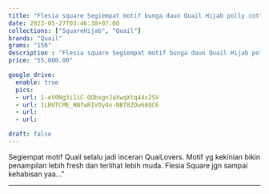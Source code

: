 ```yaml
---
title: "Flesia square Segiempat motif bunga daun Quail Hijab polly cotton"
date: 2023-05-27T03:46:38+07:00
collections: ["SquareHijab", "Quail"]
brands: "Quail"
grams: "150"
description : "Flesia square Segiempat motif bunga daun Quail Hijab polly cotton"
price: "55,000.00"

google_drive:
  enable: true
  pics:
  - url: 1-eV0Ng3i1iC-QObxgnJaXwqXtq44x2SV
  - url: 1LBUTCME_NNfwRIVOy4o-NBf8ZOw68QC6
  - url: 
  - url: 

draft: false
---
```


Segiempat motif Quail selalu jadi inceran QuaiLovers. Motif yg kekinian bikin penampilan lebih fresh dan terlihat lebih muda. Flesia Square jgn sampai kehabisan yaa..."

-----------      
  
